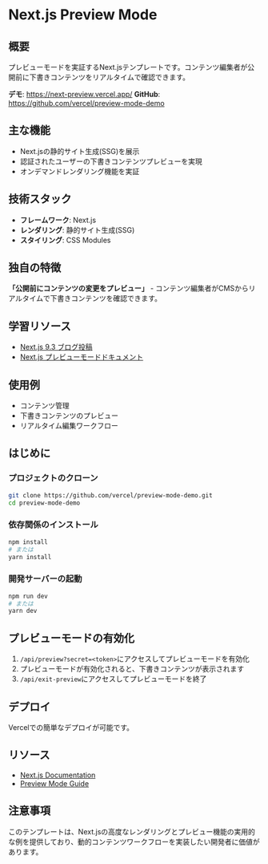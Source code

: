 # Next.js Preview Mode

## 概要

プレビューモードを実証するNext.jsテンプレートです。コンテンツ編集者が公開前に下書きコンテンツをリアルタイムで確認できます。

**デモ**: https://next-preview.vercel.app/
**GitHub**: https://github.com/vercel/preview-mode-demo

## 主な機能

- Next.jsの静的サイト生成(SSG)を展示
- 認証されたユーザーの下書きコンテンツプレビューを実現
- オンデマンドレンダリング機能を実証

## 技術スタック

- **フレームワーク**: Next.js
- **レンダリング**: 静的サイト生成(SSG)
- **スタイリング**: CSS Modules

## 独自の特徴

**「公開前にコンテンツの変更をプレビュー」** - コンテンツ編集者がCMSからリアルタイムで下書きコンテンツを確認できます。

## 学習リソース

- [Next.js 9.3 ブログ投稿](https://nextjs.org/blog/next-9-3)
- [Next.js プレビューモードドキュメント](https://nextjs.org/docs/pages/building-your-application/configuring/preview-mode)

## 使用例

- コンテンツ管理
- 下書きコンテンツのプレビュー
- リアルタイム編集ワークフロー

## はじめに

### プロジェクトのクローン

```bash
git clone https://github.com/vercel/preview-mode-demo.git
cd preview-mode-demo
```

### 依存関係のインストール

```bash
npm install
# または
yarn install
```

### 開発サーバーの起動

```bash
npm run dev
# または
yarn dev
```

## プレビューモードの有効化

1. `/api/preview?secret=<token>`にアクセスしてプレビューモードを有効化
2. プレビューモードが有効化されると、下書きコンテンツが表示されます
3. `/api/exit-preview`にアクセスしてプレビューモードを終了

## デプロイ

Vercelでの簡単なデプロイが可能です。

## リソース

- [Next.js Documentation](https://nextjs.org/docs)
- [Preview Mode Guide](https://nextjs.org/docs/pages/building-your-application/configuring/preview-mode)

## 注意事項

このテンプレートは、Next.jsの高度なレンダリングとプレビュー機能の実用的な例を提供しており、動的コンテンツワークフローを実装したい開発者に価値があります。
